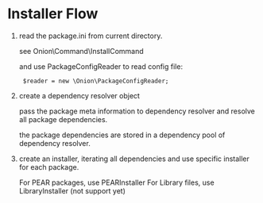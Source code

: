 Installer Flow
===============

1. read the package.ini from current directory.
    
    see Onion\Command\InstallCommand

    and use PackageConfigReader to read config file:

        $reader = new \Onion\PackageConfigReader;


2. create a dependency resolver object

    pass the package meta information to dependency resolver
    and resolve all package dependencies.

    the package dependencies are stored in a dependency pool of dependency resolver.

3. create an installer, iterating all dependencies and use specific installer for each package.

    For PEAR packages, use PEARInstaller
    For Library files, use LibraryInstaller (not support yet)

